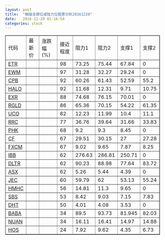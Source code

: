 ```yaml
---
layout: post
title:  "触碰支撑位或阻力位股票分析20161220"
date:   2016-12-20 01:16:54
categories: stock
---
```

<script type="text/javascript">
var stockList = []
stockList.push('gb_etr');
stockList.push('gb_ewm');
stockList.push('gb_cpb');
stockList.push('gb_halo');
stockList.push('gb_exr');
stockList.push('gb_rgld');
stockList.push('gb_uco');
stockList.push('gb_rrc');
stockList.push('gb_phk');
stockList.push('gb_cf');
stockList.push('gb_fxcm');
stockList.push('gb_ibb');
stockList.push('gb_dltr');
stockList.push('gb_asx');
stockList.push('gb_jec');
stockList.push('gb_hmhc');
stockList.push('gb_sbs');
stockList.push('gb_dht');
stockList.push('gb_baba');
stockList.push('gb_nuan');
stockList.push('gb_hos');
</script>
<table border="1">
 <tr>
 <td>代码</td>
 <td>最新价</td>
 <td>涨跌幅(%)</td>
 <td>接近程度</td>
 <td>阻力1</td>
 <td>阻力2</td>
 <td>支撑1</td>
 <td>支撑2</td>
</tr>
  <tr id="etr" class="red">
  <td><a href="http://stock.finance.sina.com.cn/usstock/quotes/ETR.html" target="_blank">ETR</a></td><td></td><td></td><td>98</td><td>73.25</td><td>75.44</td><td>67.84</td><td>0</td></tr>
  <tr id="ewm" class="green">
  <td><a href="http://stock.finance.sina.com.cn/usstock/quotes/EWM.html" target="_blank">EWM</a></td><td></td><td></td><td>97</td><td>31.28</td><td>32.27</td><td>29.24</td><td>0</td></tr>
  <tr id="cpb" class="red">
  <td><a href="http://stock.finance.sina.com.cn/usstock/quotes/CPB.html" target="_blank">CPB</a></td><td></td><td></td><td>92</td><td>60.26</td><td>61.43</td><td>52.59</td><td>55.2</td></tr>
  <tr id="halo" class="red">
  <td><a href="http://stock.finance.sina.com.cn/usstock/quotes/HALO.html" target="_blank">HALO</a></td><td></td><td></td><td>92</td><td>11.68</td><td>12.31</td><td>9.71</td><td>10.75</td></tr>
  <tr id="exr" class="red">
  <td><a href="http://stock.finance.sina.com.cn/usstock/quotes/EXR.html" target="_blank">EXR</a></td><td></td><td></td><td>88</td><td>74.68</td><td>76.15</td><td>70.01</td><td>0</td></tr>
  <tr id="rgld" class="green">
  <td><a href="http://stock.finance.sina.com.cn/usstock/quotes/RGLD.html" target="_blank">RGLD</a></td><td></td><td></td><td>86</td><td>65.36</td><td>70.15</td><td>54.22</td><td>61.35</td></tr>
  <tr id="uco" class="green">
  <td><a href="http://stock.finance.sina.com.cn/usstock/quotes/UCO.html" target="_blank">UCO</a></td><td></td><td></td><td>82</td><td>12.23</td><td>11.99</td><td>10.4</td><td>11.1</td></tr>
  <tr id="rrc" class="green">
  <td><a href="http://stock.finance.sina.com.cn/usstock/quotes/RRC.html" target="_blank">RRC</a></td><td></td><td></td><td>77</td><td>36.76</td><td>39.64</td><td>31.66</td><td>33.83</td></tr>
  <tr id="phk" class="red">
  <td><a href="http://stock.finance.sina.com.cn/usstock/quotes/PHK.html" target="_blank">PHK</a></td><td></td><td></td><td>68</td><td>9.2</td><td>9.3</td><td>8.45</td><td>0</td></tr>
  <tr id="cf" class="red">
  <td><a href="http://stock.finance.sina.com.cn/usstock/quotes/CF.html" target="_blank">CF</a></td><td></td><td></td><td>67</td><td>29.51</td><td>30.15</td><td>27</td><td>27.28</td></tr>
  <tr id="fxcm" class="red">
  <td><a href="http://stock.finance.sina.com.cn/usstock/quotes/FXCM.html" target="_blank">FXCM</a></td><td></td><td></td><td>67</td><td>9.02</td><td>9.65</td><td>7.87</td><td>8.25</td></tr>
  <tr id="ibb" class="red">
  <td><a href="http://stock.finance.sina.com.cn/usstock/quotes/IBB.html" target="_blank">IBB</a></td><td></td><td></td><td>62</td><td>276.63</td><td>286.81</td><td>250.71</td><td>0</td></tr>
  <tr id="dltr" class="green">
  <td><a href="http://stock.finance.sina.com.cn/usstock/quotes/DLTR.html" target="_blank">DLTR</a></td><td></td><td></td><td>62</td><td>90.23</td><td>88.98</td><td>77.64</td><td>83.72</td></tr>
  <tr id="asx" class="red">
  <td><a href="http://stock.finance.sina.com.cn/usstock/quotes/ASX.html" target="_blank">ASX</a></td><td></td><td></td><td>62</td><td>5.26</td><td>5.44</td><td>4.39</td><td>0</td></tr>
  <tr id="jec" class="red">
  <td><a href="http://stock.finance.sina.com.cn/usstock/quotes/JEC.html" target="_blank">JEC</a></td><td></td><td></td><td>60</td><td>59.79</td><td>62</td><td>53.13</td><td>55.24</td></tr>
  <tr id="hmhc" class="red">
  <td><a href="http://stock.finance.sina.com.cn/usstock/quotes/HMHC.html" target="_blank">HMHC</a></td><td></td><td></td><td>56</td><td>14.81</td><td>11.3</td><td>9.65</td><td>0</td></tr>
  <tr id="sbs" class="red">
  <td><a href="http://stock.finance.sina.com.cn/usstock/quotes/SBS.html" target="_blank">SBS</a></td><td></td><td></td><td>53</td><td>8.42</td><td>9.03</td><td>7.15</td><td>7.83</td></tr>
  <tr id="dht" class="red">
  <td><a href="http://stock.finance.sina.com.cn/usstock/quotes/DHT.html" target="_blank">DHT</a></td><td></td><td></td><td>50</td><td>4.01</td><td>4.08</td><td>3.53</td><td>0</td></tr>
  <tr id="baba" class="red">
  <td><a href="http://stock.finance.sina.com.cn/usstock/quotes/BABA.html" target="_blank">BABA</a></td><td></td><td></td><td>34</td><td>89.5</td><td>93.73</td><td>81.945</td><td>82.03</td></tr>
  <tr id="nuan" class="green">
  <td><a href="http://stock.finance.sina.com.cn/usstock/quotes/NUAN.html" target="_blank">NUAN</a></td><td></td><td></td><td>34</td><td>16.11</td><td>16.41</td><td>14.97</td><td>14.88</td></tr>
  <tr id="hos" class="red">
  <td><a href="http://stock.finance.sina.com.cn/usstock/quotes/HOS.html" target="_blank">HOS</a></td><td></td><td></td><td>24</td><td>7.92</td><td>9.62</td><td>4.35</td><td>6.73</td></tr>
</table>
